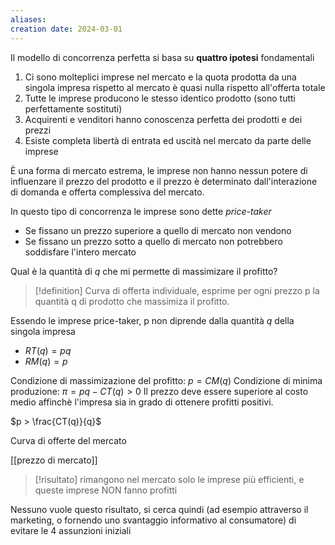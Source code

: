 ```yaml
---
aliases: 
creation date: 2024-03-01
---
```


Il modello di concorrenza perfetta si basa su **quattro ipotesi** fondamentali
1. Ci sono molteplici imprese nel mercato e la quota prodotta da una singola impresa rispetto al mercato è quasi nulla rispetto all'offerta totale
2. Tutte le imprese producono le stesso identico prodotto (sono tutti perfettamente sostituti)
3. Acquirenti e venditori hanno conoscenza perfetta dei prodotti e dei prezzi
4. Esiste completa libertà di entrata ed uscità nel mercato da parte delle imprese

È una forma di mercato estrema, le imprese non hanno nessun potere di influenzare il prezzo del prodotto e il prezzo è determinato dall'interazione di domanda e offerta complessiva del mercato.

In questo tipo di concorrenza le imprese sono dette *price-taker*
- Se fissano un prezzo superiore a quello di mercato non vendono
- Se fissano un prezzo sotto a quello di mercato non potrebbero soddisfare l'intero mercato


Qual è la quantità di $q$ che mi permette di massimizare il profitto?

>[!definition]
>Curva di offerta individuale, esprime per ogni prezzo p la quantità q di prodotto che massimiza il profitto.

Essendo le imprese price-taker, p non diprende dalla quantità $q$ della singola impresa
- $RT(q) = p q$
- $RM(q) = p$

Condizione di massimizazione del profitto: $p = CM(q)$
Condizione di minima produzione: $\pi = pq - CT(q) > 0$
Il prezzo deve essere superiore al costo medio affinchè l'impresa sia in grado di ottenere profitti positivi.

$p > \frac{CT(q)}{q}$


Curva di offerte del mercato

[[prezzo di mercato]]

>[!risultato]
>rimangono nel mercato solo le imprese più efficienti, e queste imprese NON fanno profitti

Nessuno vuole questo risultato, si cerca quindi (ad esempio attraverso il marketing, o fornendo uno svantaggio informativo al consumatore) di evitare le 4 assunzioni iniziali